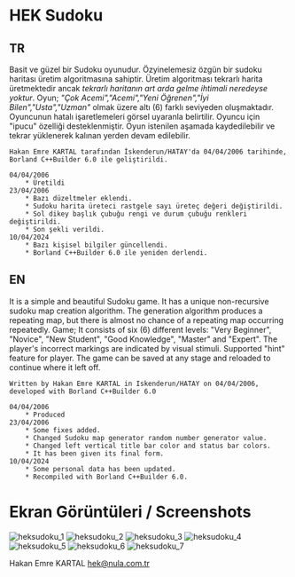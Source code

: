 # HEK Sudoku

## TR
Basit ve güzel bir Sudoku oyunudur. Özyinelemesiz özgün bir sudoku haritası üretim algoritmasına sahiptir.
Üretim algoritması tekrarlı harita üretmektedir ancak _tekrarlı haritanın art arda gelme ihtimali neredeyse yoktur_.
Oyun; _"Çok Acemi","Acemi","Yeni Öğrenen","İyi Bilen","Usta","Uzman"_ olmak üzere altı (6) farklı seviyeden oluşmaktadır.
Oyuncunun hatalı işaretlemeleri görsel uyaranla belirtilir. Oyuncu için "ipucu" özelliği desteklenmiştir.
Oyun istenilen aşamada kaydedilebilir ve tekrar yüklenerek kalınan yerden devam edilebilir.

    Hakan Emre KARTAL tarafından İskenderun/HATAY'da 04/04/2006 tarihinde, 
    Borland C++Builder 6.0 ile geliştirildi.

    04/04/2006
        * Üretildi
    23/04/2006
        * Bazı düzeltmeler eklendi.
        * Sudoku harita üreteci rastgele sayı üreteç değeri değiştirildi.
        * Sol dikey başlık çubuğu rengi ve durum çubuğu renkleri değiştirildi.
        * Son şekli verildi.
    10/04/2024
        * Bazı kişisel bilgiler güncellendi.
        * Borland C++Builder 6.0 ile yeniden derlendi.

## EN

It is a simple and beautiful Sudoku game. It has a unique non-recursive sudoku map creation algorithm. 
The generation algorithm produces a repeating map, but there is almost no chance of a repeating map occurring repeatedly. 
Game; It consists of six (6) different levels: "Very Beginner", "Novice", "New Student", "Good Knowledge", "Master" and "Expert".
The player's incorrect markings are indicated by visual stimuli. Supported "hint" feature for player. 
The game can be saved at any stage and reloaded to continue where it left off.

    Written by Hakan Emre KARTAL in Iskenderun/HATAY on 04/04/2006,
    developed with Borland C++Builder 6.0

    04/04/2006
        * Produced
    23/04/2006
        * Some fixes added.
        * Changed Sudoku map generator random number generator value.
        * Changed left vertical title bar color and status bar colors.
        * It has been given its final form.
    10/04/2024
        * Some personal data has been updated.
        * Recompiled with Borland C++Builder 6.0.
      
# Ekran Görüntüleri / Screenshots

![heksudoku_1](https://github.com/AIntelligent/Sudoku/blob/cacbca8bcb2f9034c1c271ccf90bc06fac5753dc/screenshots/heksudoku_1.PNG)
![heksudoku_2](https://github.com/AIntelligent/Sudoku/blob/cacbca8bcb2f9034c1c271ccf90bc06fac5753dc/screenshots/heksudoku_2.PNG)
![heksudoku_3](https://github.com/AIntelligent/Sudoku/blob/cacbca8bcb2f9034c1c271ccf90bc06fac5753dc/screenshots/heksudoku_3.PNG)
![heksudoku_4](https://github.com/AIntelligent/Sudoku/blob/cacbca8bcb2f9034c1c271ccf90bc06fac5753dc/screenshots/heksudoku_4.PNG)
![heksudoku_5](https://github.com/AIntelligent/Sudoku/blob/cacbca8bcb2f9034c1c271ccf90bc06fac5753dc/screenshots/heksudoku_5.PNG)
![heksudoku_6](https://github.com/AIntelligent/Sudoku/blob/cacbca8bcb2f9034c1c271ccf90bc06fac5753dc/screenshots/heksudoku_6.PNG)
![heksudoku_7](https://github.com/AIntelligent/Sudoku/blob/cacbca8bcb2f9034c1c271ccf90bc06fac5753dc/screenshots/heksudoku_7.PNG)

Hakan Emre KARTAL
hek@nula.com.tr
